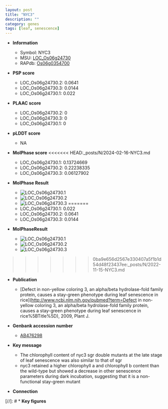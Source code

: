 ```yaml
---
layout: post
title: "NYC3"
description: ""
category: genes
tags: [leaf, senescence]
---
```


* **Information**  
    + Symbol: NYC3  
    + MSU: [LOC_Os06g24730](http://rice.plantbiology.msu.edu/cgi-bin/ORF_infopage.cgi?orf=LOC_Os06g24730)  
    + RAPdb: [Os06g0354700](http://rapdb.dna.affrc.go.jp/viewer/gbrowse_details/irgsp1?name=Os06g0354700)  

* **PSP score**  
    + LOC_Os06g24730.2: 0.0641 
    + LOC_Os06g24730.3: 0.0144 
    + LOC_Os06g24730.1: 0.022 

* **PLAAC score**  
    + LOC_Os06g24730.2: 0 
    + LOC_Os06g24730.3: 0 
    + LOC_Os06g24730.1: 0 

* **pLDDT score**
    + NA


* **MolPhase score**
<<<<<<< HEAD:_posts/N/2024-02-16-NYC3.md
    + LOC_Os06g24730.1: 0.13724669
    + LOC_Os06g24730.2: 0.22238335
    + LOC_Os06g24730.3: 0.06127902

* **MolPhase Result**
    + ![LOC_Os06g24730.1](https://304243504.github.io/Pictures/LOC_Os06g/LOC_Os06g24730.1.png)
    + ![LOC_Os06g24730.2](https://304243504.github.io/Pictures/LOC_Os06g/LOC_Os06g24730.2.png)
    + ![LOC_Os06g24730.3](https://304243504.github.io/Pictures/LOC_Os06g/LOC_Os06g24730.3.png)
=======
    + LOC_Os06g24730.1: 0.022
    + LOC_Os06g24730.2: 0.0641
    + LOC_Os06g24730.3: 0.0144

* **MolPhaseResult**
    + ![LOC_Os06g24730.1](https://ricepsp.github.io/pictures/LOC_Os06g/LOC_Os06g24730.1.png)
    + ![LOC_Os06g24730.2](https://ricepsp.github.io/pictures/LOC_Os06g/LOC_Os06g24730.2.png)
    + ![LOC_Os06g24730.3](https://ricepsp.github.io/pictures/LOC_Os06g/LOC_Os06g24730.3.png)
>>>>>>> 0ba9e656d2567e330407a5f1b1d54d48f23437ee:_posts/N/2022-11-15-NYC3.md

* **Publication**  
    + [Defect in non-yellow coloring 3, an alpha/beta hydrolase-fold family protein, causes a stay-green phenotype during leaf senescence in rice](http://www.ncbi.nlm.nih.gov/pubmed?term=Defect in non-yellow coloring 3, an alpha/beta hydrolase-fold family protein, causes a stay-green phenotype during leaf senescence in rice%5BTitle%5D), 2009, Plant J.

* **Genbank accession number**  
    + [AB476298](http://www.ncbi.nlm.nih.gov/nuccore/AB476298)

* **Key message**  
    + The chlorophyll content of nyc3 sgr double mutants at the late stage of leaf senescence was also similar to that of sgr
    + nyc3 retained a higher chlorophyll a and chlorophyll b content than the wild-type but showed a decrease in other senescence parameters during dark incubation, suggesting that it is a non-functional stay-green mutant

* **Connection**  

[//]: # * **Key figures**  



